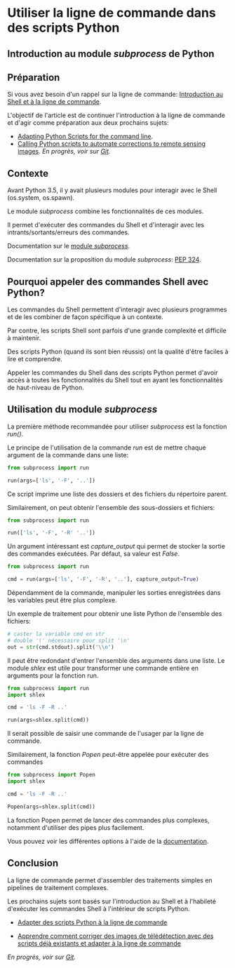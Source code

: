 # Utiliser la ligne de commande dans des scripts Python
## Introduction au module *subprocess* de Python

## Préparation

Si vous avez besoin d'un rappel sur la ligne de commande: [Introduction au Shell et à la ligne de commande](http://zacharydeziel.com/post/3).

L'objectif de l'article est de continuer l'introduction à la ligne de commande et d'agir comme préparation aux deux prochains sujets:

- [Adapting Python Scripts for the command line](http://zacharydeziel.com/post/5).
- [Calling Python scripts to automate corrections to remote sensing images]().
 *En progrès, voir sur [Git](https://github.com/zacharyDez/gdal_dir_calc).*


## Contexte

Avant Python 3.5, il y avait plusieurs modules pour interagir avec le Shell (os.system, os.spawn).

Le module *subprocess* combine les fonctionnalités de ces modules. 

Il permet d'exécuter des commandes du Shell et d'interagir avec les intrants/sortants/erreurs des commandes.

Documentation sur le [module *subprocess*](https://docs.python.org/3/library/subprocess.html).

Documentation sur la proposition du module *subprocess*: [PEP 324](https://www.python.org/dev/peps/pep-0324/).

## Pourquoi appeler des commandes Shell avec Python?

Les commandes du Shell permettent d'interagir avec plusieurs programmes et de les combiner de façon spécifique à un contexte.

Par contre, les scripts Shell sont parfois d'une grande complexité et difficile à maintenir.

Des scripts Python (quand ils sont bien réussis) ont la qualité d'être faciles à lire et comprendre.

Appeler les commandes du Shell dans des scripts Python permet d'avoir accès à toutes les fonctionnalités du Shell
tout en ayant les fonctionnalités de haut-niveau de Python.

## Utilisation du module *subprocess*

La première méthode recommandée pour utiliser *subprocess* est la fonction *run()*. 

Le principe de l'utilisation de la commande *run* est de mettre chaque argument de la commande dans une liste:

```python
from subprocess import run

run(args=['ls', '-F', '..'])
```

Ce script imprime une liste des dossiers et des fichiers du répertoire parent.

Similairement, on peut obtenir l'ensemble des sous-dossiers et fichiers:
```python
from subprocess import run

run(['ls', '-F', '-R' '..'])
```

Un argument intéressant est *capture_output* qui permet de stocker la sortie des commandes exécutées. 
Par défaut, sa valeur est *False*. 

```python
from subprocess import run

cmd = run(args=['ls', '-F', '-R', '..'], capture_output=True)
```

Dépendamment de la commande, manipuler les sorties enregistrées dans les variables peut être plus complexe.

Un exemple de traitement pour obtenir une liste Python de l'ensemble des fichiers:
 
```python
# caster la variable cmd en str
# double '\' nécessaire pour split '\n'
out = str(cmd.stdout).split('\\n')
```

Il peut être redondant d'entrer l'ensemble des arguments dans une liste. 
Le module *shlex* est utile pour transformer une commande entière en arguments pour la fonction run.

```python
from subprocess import run
import shlex

cmd = 'ls -F -R ..'

run(args=shlex.split(cmd))
```

Il serait possible de saisir une commande de l'usager par la ligne de commande.

Similairement, la fonction *Popen* peut-être appelée pour exécuter des commandes
```python
from subprocess import Popen
import shlex

cmd = 'ls -F -R ..'

Popen(args=shlex.split(cmd))
```

La fonction Popen permet de lancer des commandes plus complexes, notamment d'utiliser des pipes plus facilement.

Vous pouvez voir les différentes options à l'aide de la [documentation](https://docs.python.org/3/library/subprocess.html).

## Conclusion

La ligne de commande permet d'assembler des traitements simples en pipelines de traitement complexes.

Les prochains sujets sont basés sur l'introduction au Shell et 
à l'habileté d'exécuter les commandes Shell à l'intérieur de scripts Python.

- [Adapter des scripts Python à la ligne de commande](http://zacharydeziel.com/post/5)

- [Apprendre comment corriger des images de télédétection avec des scripts déjà existants et adapter à la ligne de commande]()

*En progrès, voir sur [Git](https://github.com/zacharyDez/gdal_dir_calc).*


